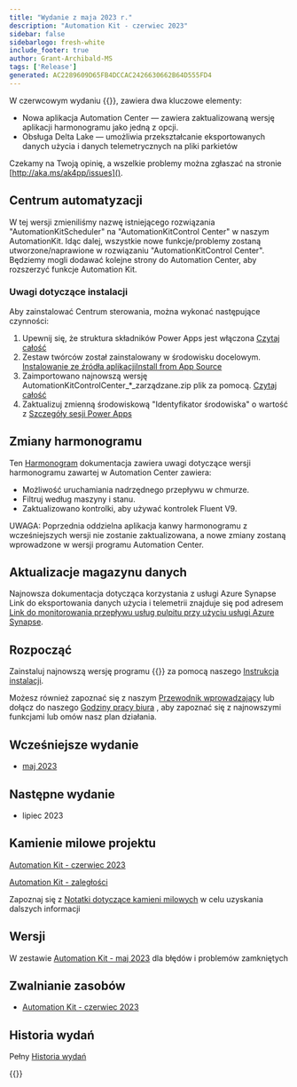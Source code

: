 ```yaml
---
title: "Wydanie z maja 2023 r."
description: "Automation Kit - czerwiec 2023"
sidebar: false
sidebarlogo: fresh-white
include_footer: true
author: Grant-Archibald-MS
tags: ['Release']
generated: AC2289609D65FB4DCCAC2426630662B64D555FD4
---
```


W czerwcowym wydaniu {{<product-name>}}, zawiera dwa kluczowe elementy:

- Nowa aplikacja Automation Center — zawiera zaktualizowaną wersję aplikacji harmonogramu jako jedną z opcji.
- Obsługa Delta Lake — umożliwia przekształcanie eksportowanych danych użycia i danych telemetrycznych na pliki parkietów

Czekamy na Twoją opinię, a wszelkie problemy można zgłaszać na stronie [http://aka.ms/ak4pp/issues]().

## Centrum automatyzacji

W tej wersji zmieniliśmy nazwę istniejącego rozwiązania "AutomationKitScheduler" na "AutomationKitControl Center" w naszym AutomationKit. Idąc dalej, wszystkie nowe funkcje/problemy zostaną utworzone/naprawione w rozwiązaniu "AutomationKitControl Center". Będziemy mogli dodawać kolejne strony do Automation Center, aby rozszerzyć funkcje Automation Kit.

### Uwagi dotyczące instalacji

Aby zainstalować Centrum sterowania, można wykonać następujące czynności:

1. Upewnij się, że struktura składników Power Apps jest włączona <a href="https://learn.microsoft.com/power-apps/developer/component-framework/component-framework-for-canvas-apps#enable-the-power-apps-component-framework-feature" target="_blank">Czytaj całość</a>
2. Zestaw twórców został zainstalowany w środowisku docelowym. <a href="https://appsource.microsoft.com/product/dynamics-365/microsoftpowercatarch.creatorkit1" target="_blank">Instalowanie ze źródła aplikacjiInstall from App Source</a>
3. Zaimportowano najnowszą wersję AutomationKitControlCenter_*_zarządzane.zip plik za pomocą. <a href='https://learn.microsoft.com/power-apps/maker/data-platform/import-update-export-solutions' target="_blank">Czytaj całość</a>
4. Zaktualizuj zmienną środowiskową "Identyfikator środowiska" o wartość z [Szczegóły sesji Power Apps](https://learn.microsoft.com/power-apps/maker/canvas-apps/get-sessionid)

## Zmiany harmonogramu

Ten [Harmonogram](/pl/features/scheduler) dokumentacja zawiera uwagi dotyczące wersji harmonogramu zawartej w Automation Center zawiera:

- Możliwość uruchamiania nadrzędnego przepływu w chmurze.
- Filtruj według maszyny i stanu.
- Zaktualizowano kontrolki, aby używać kontrolek Fluent V9.

UWAGA: Poprzednia oddzielna aplikacja kanwy harmonogramu z wcześniejszych wersji nie zostanie zaktualizowana, a nowe zmiany zostaną wprowadzone w wersji programu Automation Center.

## Aktualizacje magazynu danych

Najnowsza dokumentacja dotycząca korzystania z usługi Azure Synapse Link do eksportowania danych użycia i telemetrii znajduje się pod adresem [Link do monitorowania przepływu usług pulpitu przy użyciu usługi Azure Synapse](https://github.com/microsoft/powercat-automation-kit/tree/main/AutomationKit_Flow_BYODL).

## Rozpocząć

Zainstaluj najnowszą wersję programu {{<product-name>}} za pomocą naszego [Instrukcja instalacji](/pl/get-started/install).

Możesz również zapoznać się z naszym [Przewodnik wprowadzający](/pl/get-started) lub dołącz do naszego [Godziny pracy biura](/pl/office-hours) , aby zapoznać się z najnowszymi funkcjami lub omów nasz plan działania.

## Wcześniejsze wydanie

- [maj 2023](/pl/releases/may-2023)

## Następne wydanie

- lipiec 2023

## Kamienie milowe projektu

[Automation Kit - czerwiec 2023](https://github.com/orgs/microsoft/projects/486/views/13)

[Automation Kit - zaległości](https://github.com/orgs/microsoft/projects/486/views/1)

Zapoznaj się z [Notatki dotyczące kamieni milowych](/pl/releases/milestones) w celu uzyskania dalszych informacji

## Wersji

W zestawie [Automation Kit - maj 2023](https://github.com/microsoft/powercat-automation-kit/releases/tag/AutomationKit-May2023) dla błędów i problemów zamkniętych

## Zwalnianie zasobów

- [Automation Kit - czerwiec 2023](https://github.com/microsoft/powercat-automation-kit/releases/tag/AutomationKit-June2023)

## Historia wydań

Pełny [Historia wydań](/pl/releases)

{{<questions name="/content/pl/releases/june-2023.json" completed="Dziękujemy za przekazanie opinii" showNavigationButtons="false" locale="pl">}}
